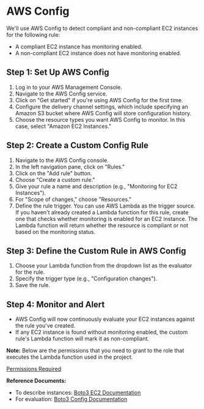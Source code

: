 # AWS Config

We'll use AWS Config to detect compliant and non-compliant EC2 instances for the following rule:
- A compliant EC2 instance has monitoring enabled.
- A non-compliant EC2 instance does not have monitoring enabled.

## Step 1: Set Up AWS Config

1. Log in to your AWS Management Console.
2. Navigate to the AWS Config service.
3. Click on "Get started" if you're using AWS Config for the first time.
4. Configure the delivery channel settings, which include specifying an Amazon S3 bucket where AWS Config will store configuration history.
5. Choose the resource types you want AWS Config to monitor. In this case, select "Amazon EC2 Instances."

## Step 2: Create a Custom Config Rule

1. Navigate to the AWS Config console.
2. In the left navigation pane, click on "Rules."
3. Click on the "Add rule" button.
4. Choose "Create a custom rule."
5. Give your rule a name and description (e.g., "Monitoring for EC2 Instances").
6. For "Scope of changes," choose "Resources."
7. Define the rule trigger. You can use AWS Lambda as the trigger source. If you haven't already created a Lambda function for this rule, create one that checks whether monitoring is enabled for an EC2 instance. The Lambda function will return whether the resource is compliant or not based on the monitoring status.

## Step 3: Define the Custom Rule in AWS Config

1. Choose your Lambda function from the dropdown list as the evaluator for the rule.
2. Specify the trigger type (e.g., "Configuration changes").
3. Save the rule.

## Step 4: Monitor and Alert

- AWS Config will now continuously evaluate your EC2 instances against the rule you've created.
- If any EC2 instance is found without monitoring enabled, the custom rule's Lambda function will mark it as non-compliant.

**Note:** Below are the permissions that you need to grant to the role that executes the Lambda function used in the project.

[Permissions Required](https://github.com/iam-veeramalla/aws-devops-zero-to-hero/assets/43399466/99e08bdb-17aa-4962-a96a-3cecdb99ee8d)

**Reference Documents:**
- To describe instances: [Boto3 EC2 Documentation](https://boto3.amazonaws.com/v1/documentation/api/latest/reference/services/ec2.html)
- For evaluation: [Boto3 Config Documentation](https://boto3.amazonaws.com/v1/documentation/api/latest/reference/services/config/client/put_evaluations.html)
